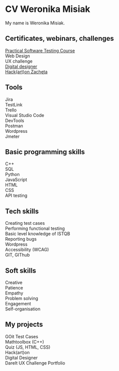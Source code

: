 <h1>CV Weronika Misiak</h1>
My name is Weronika Misiak.

<h2>Certificates, webinars, challenges</h2>
<a href="https://github.com/werkatworzy/CV-WM/blob/main/udemy_praktycznytest.pdf">Practical Software Testing Course</a> <br>
Web Design <br>
UX challenge <br>
<a href="https://credsverse.com/credentials/c308b11e-0762-45a3-860c-fd95eb50a0a8">Digital designer</a> <br>
<a href="https://www.linkedin.com/feed/update/urn:li:activity:6980852720874270720/?updateEntityUrn=urn%3Ali%3Afs_feedUpdate%3A%28V2%2Curn%3Ali%3Aactivity%3A6980852720874270720%29">Hack(art)on Zachęta</a> <br>

<h2>Tools</h2>
Jira <br>
TestLink <br>
Trello <br>
Visual Studio Code <br>
DevTools <br>
Postman <br>
Wordpress <br>
Jmeter

<h2>Basic programming skills</h2>
C++ <br>
SQL <br>
Python <br>
JavaScript <br>
HTML <br>
CSS <br>
API testing

<h2>Tech skills</h2>
Creating test cases <br>
Performing functional testing <br>
Basic level knowledge of ISTQB<br>
Reporting bugs <br>
Wordpress <br>
Accessibility (WCAG) <br>
GIT, GIThub


<h2>Soft skills</h2>
Creative <br>
Patience <br>
Empathy <br>
Problem solving <br>
Engagement <br>
Self-organisation <br>


<h2>My projects</h2>
GOit Test Cases <br>
Mathtoolbox (C++)<br>
Quiz (JS, HTML, CSS)<br>
Hack(art)on <br>
Digital Designer <br>
DareIt UX Challenge Portfolio <br>
